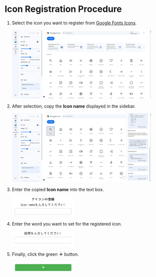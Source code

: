 # Icon Registration Procedure

1. Select the icon you want to register from [Google Fonts Icons](https://fonts.google.com/icons).
   
   <img src="./assets/img/image3.png" width="450">

2. After selection, copy the **Icon name** displayed in the sidebar.
   
   <img src="./assets/img/image4.png" width="450">

3. Enter the copied **Icon name** into the text box.
   
   <img src="./assets/img/image5.png" width="200">

4. Enter the word you want to set for the registered icon.
   
   <img src="./assets/img/image6.png" width="200">

5. Finally, click the green **＋** button.
   
   <img src="./assets/img/image7.png" width="200">
